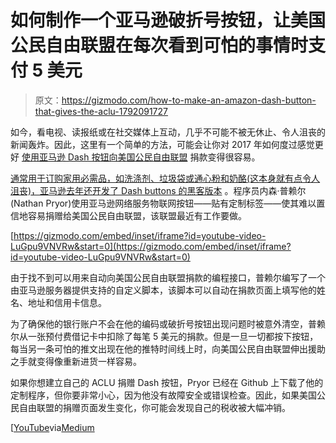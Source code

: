 # 如何制作一个亚马逊破折号按钮，让美国公民自由联盟在每次看到可怕的事情时支付 5 美元

> 原文：<https://gizmodo.com/how-to-make-an-amazon-dash-button-that-gives-the-aclu-1792091727>

如今，看电视、读报纸或在社交媒体上互动，几乎不可能不被无休止、令人沮丧的新闻轰炸。因此，这里有一个简单的方法，可能会让你对 2017 年如何度过感觉更好 [使用亚马逊 Dash 按钮向美国公民自由联盟](https://medium.com/@nathanpryor/the-aclu-dash-button-16719e446363#.iy5c45xcr) 捐款变得很容易。



[通常用于订购家用必需品，如洗涤剂、垃圾袋或通心粉和奶酪(这本身就有点令人沮丧)，亚马逊去年还开发了 Dash buttons 的黑客版本](http://gizmodo.com/amazon-finally-made-the-dash-button-weve-wanted-all-alo-1776546483#_ga=1.124961162.122581585.1444279257) 。程序员内森·普赖尔(Nathan Pryor)使用亚马逊网络服务物联网按钮——贴有定制标签——使其难以置信地容易捐赠给美国公民自由联盟，该联盟最近有工作要做。

 [https://gizmodo.com/embed/inset/iframe?id=youtube-video-LuGpu9VNVRw&start=0](https://gizmodo.com/embed/inset/iframe?id=youtube-video-LuGpu9VNVRw&start=0) 

由于找不到可以用来自动向美国公民自由联盟捐款的编程接口，普赖尔编写了一个由亚马逊服务器提供支持的自定义脚本，该脚本可以自动在捐款页面上填写他的姓名、地址和信用卡信息。

为了确保他的银行账户不会在他的编码或破折号按钮出现问题时被意外清空，普赖尔从一张预付费借记卡中扣除了每笔 5 美元的捐款。但是一旦一切都按下按钮，每当另一条可怕的推文出现在他的推特时间线上时，向美国公民自由联盟伸出援助之手就变得像重新进货一样容易。

如果你想建立自己的 ACLU 捐赠 Dash 按钮，Pryor 已经在 Github 上下载了他的定制程序，但你要非常小心，因为他没有故障安全或错误检查。因此，如果美国公民自由联盟的捐赠页面发生变化，你可能会发现自己的税收被大幅冲销。

[[YouTube](https://www.youtube.com/watch?v=LuGpu9VNVRw)via[Medium](https://medium.com/@nathanpryor/the-aclu-dash-button-16719e446363#.iy5c45xcr)